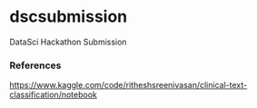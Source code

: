 # dscsubmission
DataSci Hackathon Submission


### References
https://www.kaggle.com/code/ritheshsreenivasan/clinical-text-classification/notebook
